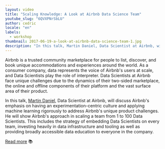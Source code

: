 ```yaml
---
layout: video
title: "Scaling Knowledge: A Look at Airbnb Data Science Team"
youtube_slug: "6QVXPNrSbLU"
author: cedric
locale: "en"
labels:
  - workshop
thumbnail: 2017-06-19-a-look-at-airbnb-data-science-team-1.jpg
description: "In this talk, Martin Daniel, Data Scientist at Airbnb, will discuss Airbnb's emphasis on having an experimentation-centric culture and applying machine learning rigorously to address Airbnb's unique product challenges."
---
```


Airbnb is a trusted community marketplace for people to list, discover, and book unique accommodations and experiences around the world. As a consumer company, data represents the voice of Airbnb's users at scale, and Data Scientists play the role of interpreter. Data Scientists at Airbnb face unique challenges due to the dynamics of their two-sided marketplace, the online and offline components of their platform and the vast surface area of their product.

In this talk, [Martin Daniel](https://www.linkedin.com/in/martin-daniel-5b2b7311), Data Scientist at Airbnb, will discuss Airbnb's emphasis on having an experimentation-centric culture and applying machine learning rigorously to address Airbnb's unique product challenges. He will show Airbnb's approach in scaling a team from 1 to 100 Data Scientists. This includes the strategy of embedding Data Scientists on every team, investing heavily in data infrastructure and tooling as well as providing broadly accessible data education to everyone in the company.

[Read more](https://medium.com/airbnb-engineering/at-airbnb-data-science-belongs-everywhere-917250c6beba) 📚
